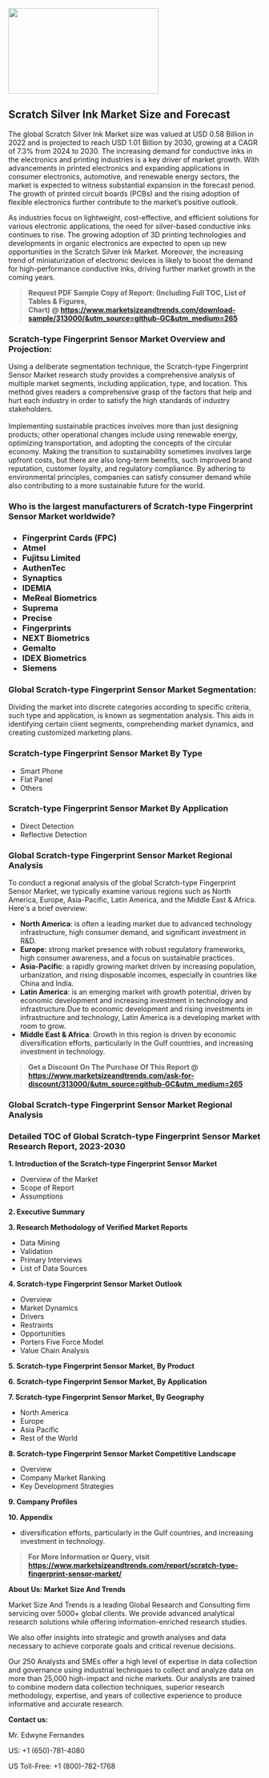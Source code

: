 <p><img class="alignnone size-medium wp-image-20088" src="https://ffe5etoiles.com/wp-content/uploads/2024/12/MST1-300x171.png" alt="" width="300" height="171" /></p><h2>Scratch Silver Ink Market Size and Forecast</h2><p>The global Scratch Silver Ink Market size was valued at USD 0.58 Billion in 2022 and is projected to reach USD 1.01 Billion by 2030, growing at a CAGR of 7.3% from 2024 to 2030. The increasing demand for conductive inks in the electronics and printing industries is a key driver of market growth. With advancements in printed electronics and expanding applications in consumer electronics, automotive, and renewable energy sectors, the market is expected to witness substantial expansion in the forecast period. The growth of printed circuit boards (PCBs) and the rising adoption of flexible electronics further contribute to the market’s positive outlook.</p><p>As industries focus on lightweight, cost-effective, and efficient solutions for various electronic applications, the need for silver-based conductive inks continues to rise. The growing adoption of 3D printing technologies and developments in organic electronics are expected to open up new opportunities in the Scratch Silver Ink Market. Moreover, the increasing trend of miniaturization of electronic devices is likely to boost the demand for high-performance conductive inks, driving further market growth in the coming years.</p></p><blockquote id="" class=""><strong>Request PDF Sample Copy of Report: (Including Full TOC, List of Tables &amp; Figures, Chart)&nbsp;@&nbsp;<strong><a href="https://www.marketsizeandtrends.com/download-sample/313000/&utm_source=github-GC&utm_medium=265" target="_blank">https://www.marketsizeandtrends.com/download-sample/313000/&utm_source=github-GC&utm_medium=265</a></strong></strong></blockquote><h3 id="" class="">Scratch-type Fingerprint Sensor Market&nbsp;Overview and Projection:</h3><p id="" class="">Using a deliberate segmentation technique, the Scratch-type Fingerprint Sensor Market research study provides a comprehensive analysis of multiple market segments, including application, type, and location. This method gives readers a comprehensive grasp of the factors that help and hurt each industry in order to satisfy the high standards of industry stakeholders. <br /> <br />Implementing sustainable practices involves more than just designing products; other operational changes include using renewable energy, optimizing transportation, and adopting the concepts of the circular economy. Making the transition to sustainability sometimes involves large upfront costs, but there are also long-term benefits, such improved brand reputation, customer loyalty, and regulatory compliance. By adhering to environmental principles, companies can satisfy consumer demand while also contributing to a more sustainable future for the world.</p><h3 id="" class="">Who is the largest manufacturers of&nbsp;Scratch-type Fingerprint Sensor Market worldwide?</h3><h3 class=""><p><ul><li>Fingerprint Cards (FPC) </li><li> Atmel </li><li> Fujitsu Limited </li><li> AuthenTec </li><li> Synaptics </li><li> IDEMIA </li><li> MeReal Biometrics </li><li> Suprema </li><li> Precise </li><li> Fingerprints </li><li> NEXT Biometrics </li><li> Gemalto </li><li> IDEX Biometrics </li><li> Siemens</li></ul></p></h3><h3 id="" class="">Global&nbsp;Scratch-type Fingerprint Sensor Market Segmentation:</h3><p id="" class="">Dividing the market into discrete categories according to specific criteria, such type and application, is known as segmentation analysis. This aids in identifying certain client segments, comprehending market dynamics, and creating customized marketing plans.</p><h3 id="" class="">Scratch-type Fingerprint Sensor Market&nbsp;By Type</h3><p><p><ul><li>Smart Phone</li><li> Flat Panel</li><li> Others</p></li></ul></p></p><h3 id="" class="">Scratch-type Fingerprint Sensor Market&nbsp;By Application</h3><p class=""><p><ul><li>Direct Detection</li><li> Reflective Detection</li></ul></p></p><h3 id="" class="">Global Scratch-type Fingerprint Sensor Market Regional Analysis</h3><p id="" class="">To conduct a regional analysis of the global Scratch-type Fingerprint Sensor Market, we typically examine various regions such as North America, Europe, Asia-Pacific, Latin America, and the Middle East &amp; Africa. Here's a brief overview:</p><ul><li><strong>North America</strong>: is often a leading market due to advanced technology infrastructure, high consumer demand, and significant investment in R&amp;D.</li><li><strong>Europe</strong>: strong market presence with robust regulatory frameworks, high consumer awareness, and a focus on sustainable practices.</li><li><strong>Asia-Pacific</strong>: a rapidly growing market driven by increasing population, urbanization, and rising disposable incomes, especially in countries like China and India.</li><li><strong>Latin America</strong>: is an emerging market with growth potential, driven by economic development and increasing investment in technology and infrastructure.Due to economic development and rising investments in infrastructure and technology, Latin America is a developing market with room to grow.</li><li><strong>Middle East &amp; Africa</strong>: Growth in this region is driven by economic diversification efforts, particularly in the Gulf countries, and increasing investment in technology.</li></ul><blockquote id="" class=""><strong>Get a Discount On The Purchase Of This Report @ <strong><a href="https://www.marketsizeandtrends.com/ask-for-discount/313000/&utm_source=github-GC&utm_medium=265" target="_blank">https://www.marketsizeandtrends.com/ask-for-discount/313000/&utm_source=github-GC&utm_medium=265</a></strong></strong></blockquote><h3 id="" class="">Global Scratch-type Fingerprint Sensor Market Regional Analysis</h3><h3 id="" class="">Detailed TOC of Global Scratch-type Fingerprint Sensor Market Research Report, 2023-2030</h3><p id="" class=""><strong>1. Introduction of the Scratch-type Fingerprint Sensor Market</strong></p><ul><li>Overview of the Market</li><li>Scope of Report</li><li>Assumptions</li></ul><p id="" class=""><strong>2. Executive Summary</strong></p><p id="" class=""><strong>3. Research Methodology of Verified Market Reports</strong></p><ul><li>Data Mining</li><li>Validation</li><li>Primary Interviews</li><li>List of Data Sources</li></ul><p id="" class=""><strong>4. Scratch-type Fingerprint Sensor Market Outlook</strong></p><ul><li>Overview</li><li>Market Dynamics</li><li>Drivers</li><li>Restraints</li><li>Opportunities</li><li>Porters Five Force Model</li><li>Value Chain Analysis</li></ul><p id="" class=""><strong>5. Scratch-type Fingerprint Sensor Market, By Product</strong></p><p id="" class=""><strong>6. Scratch-type Fingerprint Sensor Market, By Application</strong></p><p id="" class=""><strong>7. Scratch-type Fingerprint Sensor Market, By Geography</strong></p><ul><li>North America</li><li>Europe</li><li>Asia Pacific</li><li>Rest of the World</li></ul><p id="" class=""><strong>8. Scratch-type Fingerprint Sensor Market Competitive Landscape</strong></p><ul><li>Overview</li><li>Company Market Ranking</li><li>Key Development Strategies</li></ul><p id="" class=""><strong>9. Company Profiles</strong></p><p id="" class=""><strong>10. Appendix</strong></p><ul><li>diversification efforts, particularly in the Gulf countries, and increasing investment in technology.</li></ul><blockquote id="" class=""><strong>For More Information or Query, visit <strong><strong><a href="https://www.marketsizeandtrends.com/report/scratch-type-fingerprint-sensor-market/" target="_blank">https://www.marketsizeandtrends.com/report/scratch-type-fingerprint-sensor-market/</a></strong></strong></strong></blockquote><p id="" class=""><strong>About Us: Market Size And Trends</strong></p><p id="" class="">Market Size And Trends is a leading Global Research and Consulting firm servicing over 5000+ global clients. We provide advanced analytical research solutions while offering information-enriched research studies.</p><p id="" class="">We also offer insights into strategic and growth analyses and data necessary to achieve corporate goals and critical revenue decisions.</p><p id="" class="">Our 250 Analysts and SMEs offer a high level of expertise in data collection and governance using industrial techniques to collect and analyze data on more than 25,000 high-impact and niche markets. Our analysts are trained to combine modern data collection techniques, superior research methodology, expertise, and years of collective experience to produce informative and accurate research.</p><p id="" class=""><strong>Contact us:</strong></p><p id="" class="">Mr. Edwyne Fernandes</p><p id="" class="">US: +1 (650)-781-4080</p><p id="" class="">US Toll-Free: +1 (800)-782-1768</p>

